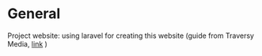 # General
Project website: using laravel for creating this website
(guide from Traversy Media, [link](https://www.youtube.com/watch?v=MYyJ4PuL4pY) )